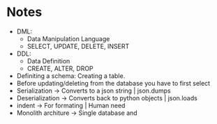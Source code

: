 # Notes
- DML:
    - Data Manipulation Language
    - SELECT, UPDATE, DELETE, INSERT
- DDL:
    - Data Definition
    - CREATE, ALTER, DROP
- Definiting a schema: Creating a table.
- Before updating/deleting from the database you have to first select 
- Serialization -> Converts to a json string | json.dumps
- Deserialization -> Converts back to python objects | json.loads
- indent -> For formating | Human need
- Monolith architure -> Single database and 